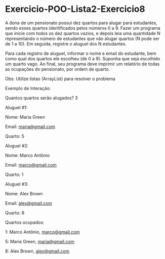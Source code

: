 # Exercicio-POO-Lista2-Exercicio8

A dona de um pensionato possui dez quartos para alugar para estudantes, sendo esses quartos identificados pelos números 0 a 9. Fazer um programa que inicie com todos os dez quartos vazios, e depois leia uma quantidade N representando o número de estudantes que vão alugar quartos (N pode ser de 1 a 10). Em seguida, registre o aluguel dos N estudantes.

Para cada registro de aluguel, informar o nome e email do estudante, bem como qual dos quartos ele escolheu (de 0 a 9). Suponha que seja escolhido um quarto vago. Ao final, seu programa deve imprimir um relatório de todas as ocupações do pensionato, por ordem de quarto.

Obs: Utilize listas (ArrayList) para resolver o problema

Exemplo de Interação:

Quantos quartos serão alugados? 3

Aluguel #1:

Nome: Maria Green

Email: maria@gmail.com

Quarto: 5

Aluguel #2:

Nome: Marco Antônio

Email: marco@gmail.com

Quarto: 1

Aluguel #3:

Nome: Alex Brown

Email: alex@gmail.com

Quarto: 8

Quartos ocupados:

1: Marco Antônio, marco@gmail.com

5: Maria Green, maria@gmail.com

8: Alex Brown, alex@gmail.com

